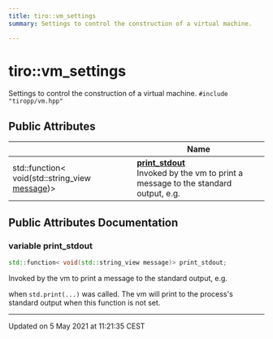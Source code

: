 ```yaml
---
title: tiro::vm_settings
summary: Settings to control the construction of a virtual machine. 

---
```


# tiro::vm_settings



Settings to control the construction of a virtual machine. 
`#include "tiropp/vm.hpp"`

## Public Attributes

|                | Name           |
| -------------- | -------------- |
| std::function< void(std::string_view [message](/docs/api/namespaces/namespacetiro#function-message))> | **[print_stdout](/docs/api/classes/structtiro_1_1vm__settings#variable-print_stdout)** <br>Invoked by the vm to print a message to the standard output, e.g.  |

## Public Attributes Documentation

### variable print_stdout

```cpp
std::function< void(std::string_view message)> print_stdout;
```

Invoked by the vm to print a message to the standard output, e.g. 

when `std.print(...)` was called. The vm will print to the process's standard output when this function is not set. 


-------------------------------

Updated on  5 May 2021 at 11:21:35 CEST
